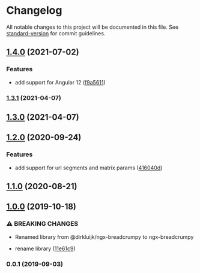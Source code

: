 # Changelog

All notable changes to this project will be documented in this file. See [standard-version](https://github.com/conventional-changelog/standard-version) for commit guidelines.

## [1.4.0](https://github.com/dirkluijk/ngx-breadcrumpy/compare/v1.3.1...v1.4.0) (2021-07-02)


### Features

* add support for Angular 12 ([f9a5611](https://github.com/dirkluijk/ngx-breadcrumpy/commit/f9a5611cca238d9c069c69482cb3cb9db9655299))

### [1.3.1](https://github.com/dirkluijk/ngx-breadcrumpy/compare/v1.3.0...v1.3.1) (2021-04-07)

## [1.3.0](https://github.com/dirkluijk/ngx-breadcrumpy/compare/v1.2.0...v1.3.0) (2021-04-07)

## [1.2.0](https://github.com/dirkluijk/ngx-breadcrumpy/compare/v1.1.0...v1.2.0) (2020-09-24)


### Features

* add support for url segments and matrix params ([416040d](https://github.com/dirkluijk/ngx-breadcrumpy/commit/416040d27d09aa0befd1571074d827bb66ae3cc2))

## [1.1.0](https://github.com/dirkluijk/ngx-breadcrumpy/compare/v1.0.0...v1.1.0) (2020-08-21)

## [1.0.0](https://github.com/dirkluijk/ngx-breadcrumpy/compare/v0.0.1...v1.0.0) (2019-10-18)


### ⚠ BREAKING CHANGES

* Renamed library from @dirkluijk/ngx-breadcrumpy to ngx-breadcrumpy

* rename library ([11e61c9](https://github.com/dirkluijk/ngx-breadcrumpy/commit/11e61c9))

### 0.0.1 (2019-09-03)
